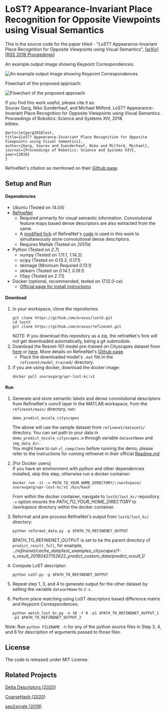 # LoST? Appearance-Invariant Place Recognition for Opposite Viewpoints using Visual Semantics

This is the source code for the paper titled - "LoST? Appearance-Invariant Place Recognition for Opposite Viewpoints using Visual Semantics", [[arXiv](https://arxiv.org/abs/1804.05526)][[RSS 2018 Proceedings](http://www.roboticsproceedings.org/rss14/p22.pdf)]

An example output image showing Keypoint Correspondences:

![An example output image showing Keypoint Correspondences](lost_kc/bin/day-night-keypoint-correspondence-place-recognition.jpg "Keypoint Correspondences using LoST-X")


Flowchart of the proposed approach:

![Flowchart of the proposed approach](lost_kc/bin/LoST-Flowchart-Visual_Place_Recognition.jpg "Flowchart for the proposed approach - LoST-X")

If you find this work useful, please cite it as:  
Sourav Garg, Niko Sunderhauf, and Michael Milford. LoST? Appearance-Invariant Place Recognition for Opposite Viewpoints using Visual Semantics. Proceedings of Robotics: Science and Systems XIV, 2018.  
bibtex:
```
@article{garg2018lost,
title={LoST? Appearance-Invariant Place Recognition for Opposite Viewpoints using Visual Semantics},
author={Garg, Sourav and Suenderhauf, Niko and Milford, Michael},
journal={Proceedings of Robotics: Science and Systems XIV},
year={2018}
}
```
RefineNet's citation as mentioned on their [Github page](https://github.com/guosheng/refinenet).


## Setup and Run

#### Dependencies
- Ubuntu        (Tested on *14.04*)
- [RefineNet](https://arxiv.org/abs/1611.06612)
  - Required primarily for visual semantic information. Convolutional feature maps based dense descriptors are also extracted from the same.
  - A [modified fork](https://github.com/oravus/refinenet) of RefineNet's [code](https://github.com/guosheng/refinenet) is used in this work to simultaneously store convolutional dense descriptors.
  - Requires Matlab      (Tested on *2017a*)
- Python        (Tested on *2.7*)
  - numpy       (Tested on *1.11.1*, *1.14.2*)
  - scipy       (Tested on *0.13.3*, *0.17.1*)
  - skimage     (Minimum Required *0.13.1*)
  - sklearn     (Tested on *0.14.1*, *0.19.1*)
  - h5py        (Tested on *2.7.1*)
- Docker (optional, recommended, tested on *17.12.0-ce*)
  - [Official page for install instructions](https://docs.docker.com/install/linux/docker-ce/ubuntu/)


#### Download

1. In your workspace, clone the repositories:
   ```
   git clone https://github.com/oravus/lostX.git
   cd lostX
   git clone https://github.com/oravus/refinenet.git
   ```
   NOTE: If you download this repository as a zip, the refineNet's fork will not get downloaded automatically, being a git submodule.
2. Download the Resnet-101 model pre-trained on Cityscapes dataset from [here](https://drive.google.com/drive/folders/1U2c1N6QJdzB_8HBgXb7mJ6Qk66JDBHI9) or [here](https://pan.baidu.com/s/1nxf2muP#list/path=%2Frefinenet_public_new%2Frefinenet_released%2Frefinenet_res101&parentPath=%2Frefinenet_public_new%2Frefinenet_released). More details on RefineNet's [Github page](https://github.com/guosheng/refinenet).
   - Place the downloaded model's `.mat` file in the `refinenet/model_trained/` directory.
3. If you are using docker, download the docker image:
   ```
   docker pull souravgarg/vpr-lost-kc:v1
   ```


#### Run
1. Generate and store semantic labels and dense convolutional descriptors from RefineNet's *conv5* layer
   In the MATLAB workspace, from the `refinenet/main/` directory, run:
   ```
   demo_predict_mscale_cityscapes
   ```
   The above will use the sample dataset from `refinenet/datasets/` directory. You can set path to your data in `demo_predict_mscale_cityscapes.m` through variable `datasetName` and `img_data_dir`.  
You might have to run `vl_compilenn` before running the demo, please refer to the instructions for running refinenet in their official [Readme.md](https://github.com/guosheng/refinenet)

2. \[For Docker users\]  
If you have an environment with python and other dependencies installed, skip this step, otherwise run a docker container:
   ```
   docker run -it -v PATH_TO_YOUR_HOME_DIRECTORY/:/workspace/ souravgarg/vpr-lost-kc:v1 /bin/bash
   ```
   From within the docker container, navigate to `lostX/lost_kc/` repository.  
`-v` option mounts the *PATH_TO_YOUR_HOME_DIRECTORY* to */workspace* directory within the docker container.
3. Reformat and pre-process RefineNet's output from `lostX/lost_kc/` directory: 
   ```
   python reformat_data.py -p $PATH_TO_REFINENET_OUTPUT
   ```
   $PATH_TO_REFINENET_OUTPUT is set to be the parent directory of `predict_result_full`, for example, *../refinenet/cache_data/test_examples_cityscapes/1-s_result_20180427152622_predict_custom_data/predict_result_1/*
4. Compute LoST descriptor:
   ```
   python LoST.py -p $PATH_TO_REFINENET_OUTPUT 
   ```
5. Repeat step 1, 3, and 4 to generate output for the other dataset by setting the variable `datasetName` to `2-s`.
6. Perform place matching using LoST descriptors based difference matrix and Keypoint Correspondences:
   ```
   python match_lost_kc.py -n 10 -f 0 -p1 $PATH_TO_REFINENET_OUTPUT_1  -p2 $PATH_TO_REFINENET_OUTPUT_2
   ```
Note: Run `python FILENAME -h` for any of the python source files in Step 3, 4, and 6 for description of arguments passed to those files. 


## License
The code is released under MIT License.

## Related Projects
[Delta Descriptors (2020)](https://github.com/oravus/DeltaDescriptors)

[CoarseHash (2020)](https://github.com/oravus/CoarseHash)

[seq2single (2019)](https://github.com/oravus/seq2single)





